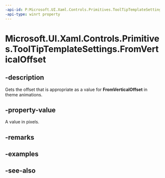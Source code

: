 ```yaml
---
-api-id: P:Microsoft.UI.Xaml.Controls.Primitives.ToolTipTemplateSettings.FromVerticalOffset
-api-type: winrt property
---
```


<!-- Property syntax
public double FromVerticalOffset { get; }
-->

# Microsoft.UI.Xaml.Controls.Primitives.ToolTipTemplateSettings.FromVerticalOffset

## -description
Gets the offset that is appropriate as a value for **FromVerticalOffset** in theme animations.

## -property-value
A value in pixels.

## -remarks

## -examples

## -see-also
